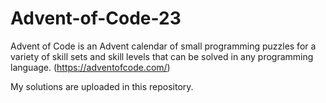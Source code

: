 # Advent-of-Code-23
Advent of Code is an Advent calendar of small programming puzzles for a variety of skill sets and skill levels that can be solved in any programming language. (https://adventofcode.com/)

My solutions are uploaded in this repository.
